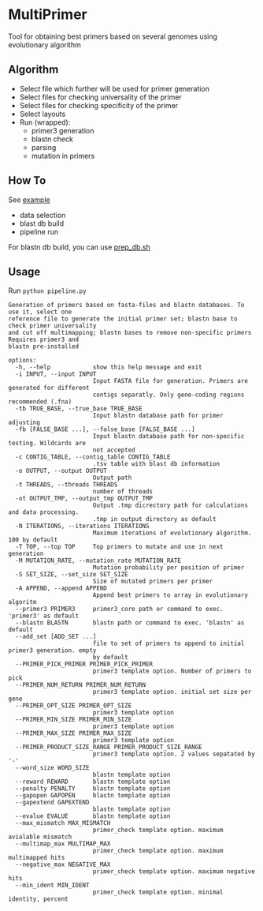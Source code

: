 # MultiPrimer
Tool for obtaining best primers based on several genomes using evolutionary algorithm

## Algorithm

- Select file which further will be used for primer generation
- Select files for checking universality of the primer
- Select files for checking specificity of the primer
- Select layouts
- Run (wrapped):
  - primer3 generation
  - blastn check
  - parsing
  - mutation in primers

## How To
See <a href = "exec.sh">example</a>
- data selection
- blast db build
- pipeline run

For blastn db build, you can use <a href = "scripts/prep_db.sh">prep_db.sh</a>

## Usage
Run `python pipeline.py`

```
Generation of primers based on fasta-files and blastn databases. To use it, select one
reference file to generate the initial primer set; blastn base to check primer universality
and cut off multimapping; blastn bases to remove non-specific primers Requires primer3 and
blastn pre-installed

options:
  -h, --help            show this help message and exit
  -i INPUT, --input INPUT
                        Input FASTA file for generation. Primers are generated for different
                        contigs separatly. Only gene-coding regions recommended (.fna)
  -tb TRUE_BASE, --true_base TRUE_BASE
                        Input blastn database path for primer adjusting
  -fb [FALSE_BASE ...], --false_base [FALSE_BASE ...]
                        Input blastn database path for non-specific testing. Wildcards are
                        not accepted
  -c CONTIG_TABLE, --contig_table CONTIG_TABLE
                        .tsv table with blast db information
  -o OUTPUT, --output OUTPUT
                        Output path
  -t THREADS, --threads THREADS
                        number of threads
  -ot OUTPUT_TMP, --output_tmp OUTPUT_TMP
                        Output .tmp dicrectory path for calculations and data processing.
                        .tmp in output directory as default
  -N ITERATIONS, --iterations ITERATIONS
                        Maximum iterations of evolutionary algorithm. 100 by default
  -T TOP, --top TOP     Top primers to mutate and use in next generation
  -M MUTATION_RATE, --mutation_rate MUTATION_RATE
                        Mutation probability per position of primer
  -S SET_SIZE, --set_size SET_SIZE
                        Size of mutated primers per primer
  -A APPEND, --append APPEND
                        Append best primers to array in evolutionary algoritm
  --primer3 PRIMER3     primer3_core path or command to exec. 'primer3' as default
  --blastn BLASTN       blastn path or command to exec. 'blastn' as default
  --add_set [ADD_SET ...]
                        file to set of primers to append to initial primer3 generation. empty
                        by default
  --PRIMER_PICK_PRIMER PRIMER_PICK_PRIMER
                        primer3 template option. Number of primers to pick
  --PRIMER_NUM_RETURN PRIMER_NUM_RETURN
                        primer3 template option. initial set size per gene
  --PRIMER_OPT_SIZE PRIMER_OPT_SIZE
                        primer3 template option
  --PRIMER_MIN_SIZE PRIMER_MIN_SIZE
                        primer3 template option
  --PRIMER_MAX_SIZE PRIMER_MAX_SIZE
                        primer3 template option
  --PRIMER_PRODUCT_SIZE_RANGE PRIMER_PRODUCT_SIZE_RANGE
                        primer3 template option. 2 values sepatated by '-'
  --word_size WORD_SIZE
                        blastn template option
  --reward REWARD       blastn template option
  --penalty PENALTY     blastn template option
  --gapopen GAPOPEN     blastn template option
  --gapextend GAPEXTEND
                        blastn template option
  --evalue EVALUE       blastn template option
  --max_mismatch MAX_MISMATCH
                        primer_check template option. maximum avialable mismatch
  --multimap_max MULTIMAP_MAX
                        primer_check template option. maximum multimapped hits
  --negative_max NEGATIVE_MAX
                        primer_check template option. maximum negative hits
  --min_ident MIN_IDENT
                        primer_check template option. minimal identity, percent
```

